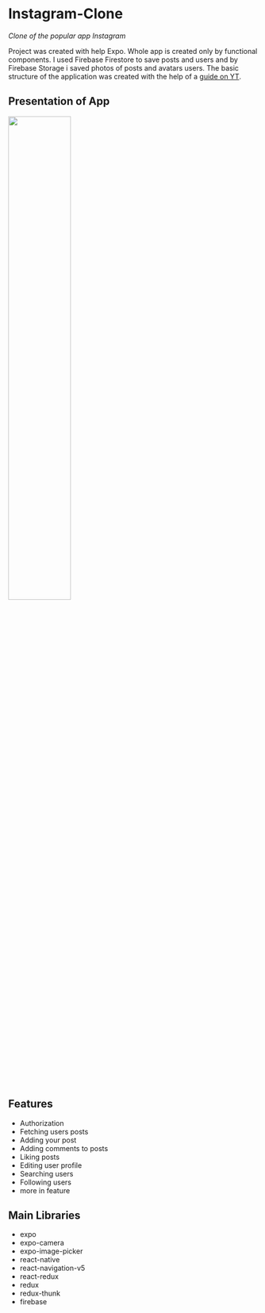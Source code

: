 # Instagram-Clone
_Clone of the popular app Instagram_

Project was created with help Expo. Whole app is created only by functional components. I used Firebase Firestore to save posts and users and by Firebase Storage i saved photos of posts and avatars users. The basic structure of the application was created with the help of a [guide on YT](https://www.youtube.com/watch?v=5S9HM6pprZo&list=PLxabZQCAe5fgatwOQny9wKJVs4YD6xkf1&index=2).

## Presentation of App

[<img src="https://img.youtube.com/vi/-dNF0C12u38/hqdefault.jpg" width="50%">](https://youtu.be/-dNF0C12u38)

## Features

- Authorization
- Fetching users posts
- Adding your post
- Adding comments to posts
- Liking posts
- Editing user profile
- Searching users
- Following users
- more in feature

## Main Libraries

- expo
- expo-camera
- expo-image-picker
- react-native
- react-navigation-v5
- react-redux
- redux
- redux-thunk
- firebase
